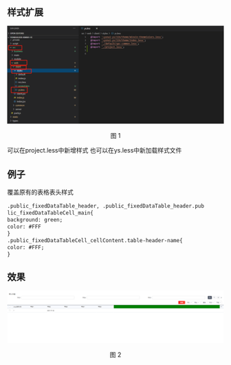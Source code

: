 ## 样式扩展

<div align=center>
<img src="/mybook/professional-yonbuilder/mdf/ext/images/5.png"/>
</div>
<p align="center">图 1</p>

可以在project.less中新增样式
也可以在ys.less中新加载样式文件

## 例子

覆盖原有的表格表头样式

```
.public_fixedDataTable_header, .public_fixedDataTable_header.pub
lic_fixedDataTableCell_main{
background: green;
color: #FFF
}
.public_fixedDataTableCell_cellContent.table-header-name{
color: #FFF;
}
```

## 效果

<div align=center>
<img src="/mybook/professional-yonbuilder/mdf/ext/images/6.png"/>
</div>
<p align="center">图 2</p>


